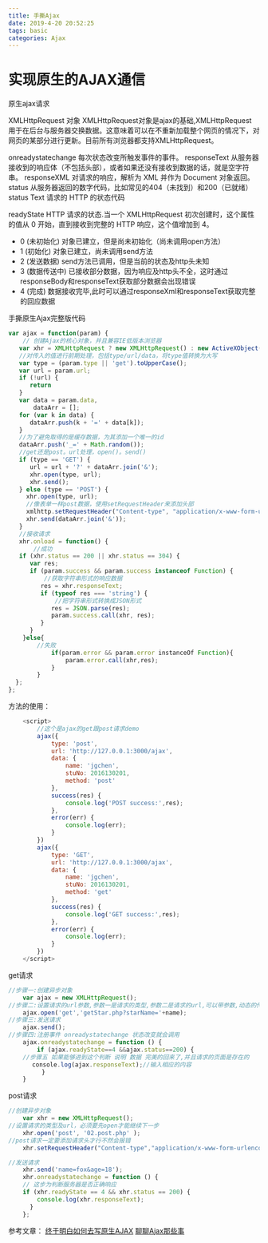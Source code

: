 ```yaml
---
title: 手撕Ajax
date: 2019-4-20 20:52:25
tags: basic
categories: Ajax
---
```


# 实现原生的AJAX通信

原生ajax请求

XMLHttpRequest 对象
XMLHttpRequest对象是ajax的基础,XMLHttpRequest 用于在后台与服务器交换数据。这意味着可以在不重新加载整个网页的情况下，对网页的某部分进行更新。目前所有浏览器都支持XMLHttpRequest。

onreadystatechange  每次状态改变所触发事件的事件。
responseText  从服务器接收到的响应体（不包括头部），或者如果还没有接收到数据的话，就是空字符串。
responseXML  对请求的响应，解析为 XML 并作为 Document 对象返回。
status  从服务器返回的数字代码，比如常见的404（未找到）和200（已就绪）
status Text   请求的 HTTP 的状态代码

readyState   HTTP 请求的状态.当一个 XMLHttpRequest 初次创建时，这个属性的值从 0 开始，直到接收到完整的 HTTP 响应，这个值增加到 4。
* 0 (未初始化) 对象已建立，但是尚未初始化（尚未调用open方法）
* 1 (初始化) 对象已建立，尚未调用send方法
* 2 (发送数据) send方法已调用，但是当前的状态及http头未知
* 3 (数据传送中) 已接收部分数据，因为响应及http头不全，这时通过responseBody和responseText获取部分数据会出现错误
* 4 (完成) 数据接收完毕,此时可以通过responseXml和responseText获取完整的回应数据


手撕原生Ajax完整版代码

```javascript
var ajax = function(param) {
    // 创建Ajax的核心对象，并且兼容IE低版本浏览器
   var xhr = XMLHttpRequest ? new XMLHttpRequest() : new ActiveXObject("Microsoft.XMLHTTP");
   //对传入的值进行前期处理，包括type/url/data，将type值转换为大写
   var type = (param.type || 'get').toUpperCase();
   var url = param.url;
   if (!url) {
      return
   }
   var data = param.data,
       dataArr = [];
   for (var k in data) {
      dataArr.push(k + '=' + data[k]);
   }
   //为了避免取得的是缓存数据，为其添加一个唯一的id
   dataArr.push('_=' + Math.random());
   //get还是post。url处理，open()。send()
   if (type == 'GET') {
      url = url + '?' + dataArr.join('&');
      xhr.open(type, url);
      xhr.send();
   } else (type == 'POST') {
     xhr.open(type, url);
     //像表单一样post数据，使用setRequestHeader来添加头部
     xmlhttp.setRequestHeader("Content-type", "application/x-www-form-urlencoded");
     xhr.send(dataArr.join('&'));
   }
   //接收请求
   xhr.onload = function() {
       //成功
   if (xhr.status == 200 || xhr.status == 304) {
      var res;
      if (param.success && param.success instanceof Function) {
          //获取字符串形式的响应数据
         res = xhr.responseText;
         if (typeof res === 'string') {
             //把字符串形式转换成JSON形式
            res = JSON.parse(res);
            param.success.call(xhr, res);
         }
      }
    }else{
		//失败
			if(param.error && param.error instanceOf Function){
				param.error.call(xhr,res);
			}
	    }
  };
};
```
方法的使用：
```javaScript
    <script>
        //这个是ajax的get跟post请求demo
        ajax({
            type: 'post',
            url: 'http://127.0.0.1:3000/ajax',
            data: {
                name: 'jgchen',
                stuNo: 2016130201,
                method: 'post'
            },
            success(res) {
                console.log('POST success:',res);
            },
            error(err) {
                console.log(err);
            }
        })
        ajax({
            type: 'GET',
            url: 'http://127.0.0.1:3000/ajax',
            data: {
                name: 'jgchen',
                stuNo: 2016130201,
                method: 'get'
            },
            success(res) {
                console.log('GET success:',res);
            },
            error(err) {
                console.log(err);
            }
        })
    </script>
```


get请求

```javascript
//步骤一:创建异步对象
    var ajax = new XMLHttpRequest();
//步骤二:设置请求的url参数,参数一是请求的类型,参数二是请求的url,可以带参数,动态的传递参数starName到服务端
    ajax.open('get','getStar.php?starName='+name);
//步骤三:发送请求
    ajax.send();
//步骤四:注册事件 onreadystatechange 状态改变就会调用
    ajax.onreadystatechange = function () {
        if (ajax.readyState==4 &&ajax.status==200) {
    //步骤五 如果能够进到这个判断 说明 数据 完美的回来了,并且请求的页面是存在的
　　　　console.log(ajax.responseText);//输入相应的内容
  　　    }
    }
```

post请求

```javascript
//创建异步对象  
    var xhr = new XMLHttpRequest();
//设置请求的类型及url，必须要先open才能继续下一步
	xhr.open('post', '02.post.php' );
//post请求一定要添加请求头才行不然会报错
	xhr.setRequestHeader("Content-type","application/x-www-form-urlencoded");

//发送请求
	xhr.send('name=fox&age=18');
	xhr.onreadystatechange = function () {
    // 这步为判断服务器是否正确响应
    if (xhr.readyState == 4 && xhr.status == 200) {
        console.log(xhr.responseText);
      } 
    };
```

参考文章：
[终于明白如何去写原生AJAX](https://juejin.im/post/5d007134e51d45590a445b23)
[聊聊Ajax那些事](https://segmentfault.com/a/1190000006669043) 